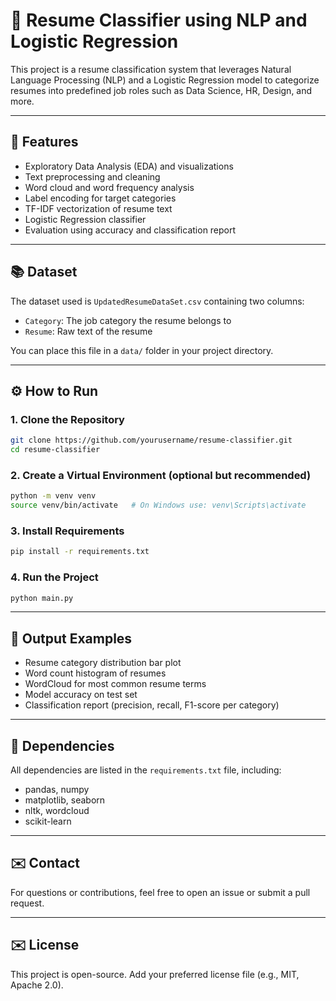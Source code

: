 # 📄 Resume Classifier using NLP and Logistic Regression

This project is a resume classification system that leverages Natural Language Processing (NLP) and a Logistic Regression model to categorize resumes into predefined job roles such as Data Science, HR, Design, and more.

---

## 🚀 Features
- Exploratory Data Analysis (EDA) and visualizations
- Text preprocessing and cleaning
- Word cloud and word frequency analysis
- Label encoding for target categories
- TF-IDF vectorization of resume text
- Logistic Regression classifier
- Evaluation using accuracy and classification report

---

## 📚 Dataset
The dataset used is `UpdatedResumeDataSet.csv` containing two columns:
- `Category`: The job category the resume belongs to
- `Resume`: Raw text of the resume

You can place this file in a `data/` folder in your project directory.

---

## ⚙️ How to Run

### 1. Clone the Repository
```bash
git clone https://github.com/yourusername/resume-classifier.git
cd resume-classifier
```

### 2. Create a Virtual Environment (optional but recommended)
```bash
python -m venv venv
source venv/bin/activate   # On Windows use: venv\Scripts\activate
```

### 3. Install Requirements
```bash
pip install -r requirements.txt
```

### 4. Run the Project
```bash
python main.py
```

---

## 🔄 Output Examples
- Resume category distribution bar plot
- Word count histogram of resumes
- WordCloud for most common resume terms
- Model accuracy on test set
- Classification report (precision, recall, F1-score per category)

---

## 📆 Dependencies
All dependencies are listed in the `requirements.txt` file, including:
- pandas, numpy
- matplotlib, seaborn
- nltk, wordcloud
- scikit-learn

---

## ✉️ Contact
For questions or contributions, feel free to open an issue or submit a pull request.

---

## ✉️ License
This project is open-source. Add your preferred license file (e.g., MIT, Apache 2.0).

